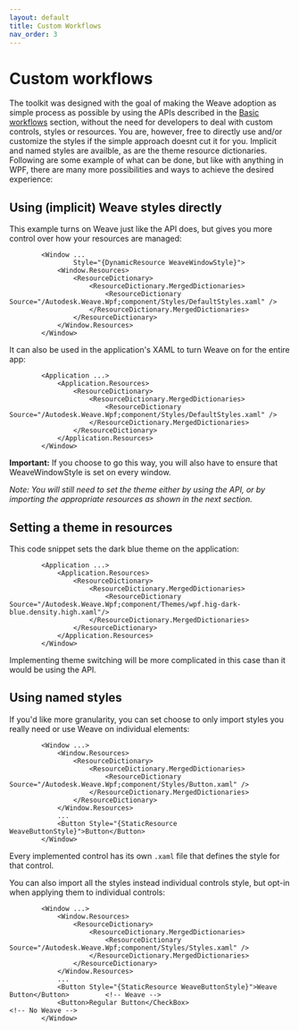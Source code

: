 ```yaml
---
layout: default
title: Custom Workflows
nav_order: 3
---
```



# Custom workflows

The toolkit was designed with the goal of making the Weave adoption as simple process as possible by using the APIs described in the <a href='/docs/using-the-toolkit/basic-workflows'>Basic workflows</a> section, without the need for developers to deal with custom controls, styles or resources. You are, however, free to directly use and/or customize the styles if the simple approach doesnt cut it for you. Implicit and named styles are availble, as are the theme resource dictionaries. Following are some example of what can be done, but like with anything in WPF, there are many more possibilities and ways to achieve the desired experience:

## Using (implicit) Weave styles directly

This example turns on Weave just like the API does, but gives you more control over how your resources are managed:

            <Window ...
                    Style="{DynamicResource WeaveWindowStyle}">
                <Window.Resources>
                    <ResourceDictionary>
                        <ResourceDictionary.MergedDictionaries>
                            <ResourceDictionary Source="/Autodesk.Weave.Wpf;component/Styles/DefaultStyles.xaml" />
                        </ResourceDictionary.MergedDictionaries>
                    </ResourceDictionary>
                </Window.Resources>
            </Window>

It can also be used in the application's XAML to turn Weave on for the entire app:

            <Application ...>
                <Application.Resources>
                    <ResourceDictionary>
                        <ResourceDictionary.MergedDictionaries>
                            <ResourceDictionary Source="/Autodesk.Weave.Wpf;component/Styles/DefaultStyles.xaml" />
                        </ResourceDictionary.MergedDictionaries>
                    </ResourceDictionary>
                </Application.Resources>
            </Window>

**Important:** If you choose to go this way, you will also have to ensure that WeaveWindowStyle is set on every window.

_Note: You will still need to set the theme either by using the API, or by importing the appropriate resources as shown in the next section._

## Setting a theme in resources

This code snippet sets the dark blue theme on the application:

            <Application ...>
                <Application.Resources>
                    <ResourceDictionary>
                        <ResourceDictionary.MergedDictionaries>
                            <ResourceDictionary Source="/Autodesk.Weave.Wpf;component/Themes/wpf.hig-dark-blue.density.high.xaml"/>
                        </ResourceDictionary.MergedDictionaries>
                    </ResourceDictionary>
                </Application.Resources>
            </Window>

Implementing theme switching will be more complicated in this case than it would be using the API.

## Using named styles

If you'd like more granularity, you can set choose to only import styles you really need or use Weave on individual elements:

            <Window ...>
                <Window.Resources>
                    <ResourceDictionary>
                        <ResourceDictionary.MergedDictionaries>
                            <ResourceDictionary Source="/Autodesk.Weave.Wpf;component/Styles/Button.xaml" />
                        </ResourceDictionary.MergedDictionaries>
                    </ResourceDictionary>
                </Window.Resources>
                ...
                <Button Style="{StaticResource WeaveButtonStyle}">Button</Button>
            </Window>

Every implemented control has its own `.xaml` file that defines the style for that control.

You can also import all the styles instead individual controls style, but opt-in when applying them to individual controls:

            <Window ...>
                <Window.Resources>
                    <ResourceDictionary>
                        <ResourceDictionary.MergedDictionaries>
                            <ResourceDictionary Source="/Autodesk.Weave.Wpf;component/Styles/Styles.xaml" />
                        </ResourceDictionary.MergedDictionaries>
                    </ResourceDictionary>
                </Window.Resources>
                ...
                <Button Style="{StaticResource WeaveButtonStyle}">Weave Button</Button>         <!-- Weave -->
                <Button>Regular Button</CheckBox>                                               <!-- No Weave -->
            </Window>


